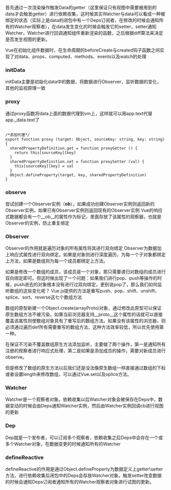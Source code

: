 首先通过一次渲染操作触发Data的getter（这里保证只有视图中需要被用到的data才会触发getter）进行依赖收集，这时候其实Watcher与data可以看成一种被绑定的状态（实际上是data的闭包中有一个Deps订阅者，在修改的时候会通知所有的Watcher观察者），在data发生变化的时候会触发它的setter，setter通知Watcher，Watcher进行回调通知组件重新渲染的函数，之后根据diff算法来决定是否发生视图的更新。

Vue在初始化组件数据时，在生命周期的beforeCreate与created钩子函数之间实现了对data、props、computed、methods、events以及watch的处理

### initData
initData主要是初始化data中的数据，将数据进行Observer，监听数据的变化，其他的监视原理一致

### proxy
通过proxy函数将data上面的数据代理到vm上，这样就可以用app.text代替app._data.text了
```

/*添加代理*/
export function proxy (target: Object, sourceKey: string, key: string) {
  sharedPropertyDefinition.get = function proxyGetter () {
    return this[sourceKey][key]
  }
  sharedPropertyDefinition.set = function proxySetter (val) {
    this[sourceKey][key] = val
  }
  Object.defineProperty(target, key, sharedPropertyDefinition)
}

```
### observe
尝试创建一个Observer实例（__ob__），如果成功创建Observer实例则返回新的Observer实例，如果已有Observer实例则返回现有的Observer实例
Vue的响应式数据都会有一个__ob__的属性作为标记，里面存放了该属性的观察器，也就是Observer的实例，防止重复绑定

### Observer
Observer的作用就是遍历对象的所有属性将其进行双向绑定
Observer为数据加上响应式属性进行双向绑定。如果是对象则进行深度遍历，为每一个子对象都绑定上方法，如果是数组则为每一个成员都绑定上方法。

如果是修改一个数组的成员，该成员是一个对象，那只需要递归对数组的成员进行双向绑定即可。但这时候出现了一个问题：如果我们进行pop、push等操作的时候，push进去的对象根本没有进行过双向绑定，更别说pop了，那么我们如何监听数组的这些变化呢？ Vue.js提供的方法是重写push、pop、shift、unshift、splice、sort、reverse这七个数组方法

数组的原型新建一个Object.create(arrayProto)对象，通过修改此原型可以保证原生数组方法不被污染。如果当前浏览器支持__proto__这个属性的话就可以直接覆盖该属性则使数组对象具有了重写后的数组方法。如果没有该属性的浏览器，则必须通过遍历def所有需要重写的数组方法，这种方法效率较低，所以优先使用第一种。

在保证不污染不覆盖数组原生方法添加监听，主要做了两个操作，第一是通知所有注册的观察者进行响应式处理，第二是如果是添加成员的操作，需要对新成员进行observe。

但是修改了数组的原生方法以后我们还是没法像原生数组一样直接通过数组的下标或者设置length来修改数组，可以通过Vue.set以及splice方法。

### Watcher
Watcher是一个观察者对象。依赖收集以后Watcher对象会被保存在Deps中，数据变动的时候会由Deps通知Watcher实例，然后由Watcher实例回调cb进行视图的更新

### Dep
Dep就是一个发布者，可以订阅多个观察者，依赖收集之后Deps中会存在一个或多个Watcher对象，在数据变更的时候通知所有的Watcher

### defineReactive
defineReactive的作用是通过Object.defineProperty为数据定义上getter\setter方法，进行依赖收集后闭包中的Deps会存放Watcher对象。触发setter改变数据的时候会通知Deps订阅者通知所有的Watcher观察者对象进行试图的更新。